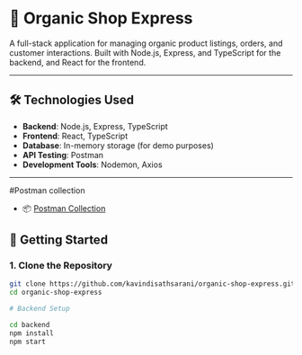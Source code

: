 # 🌿 Organic Shop Express

A full-stack application for managing organic product listings, orders, and customer interactions. Built with Node.js, Express, and TypeScript for the backend, and React for the frontend.

---

## 🛠️ Technologies Used

- **Backend**: Node.js, Express, TypeScript
- **Frontend**: React, TypeScript
- **Database**: In-memory storage (for demo purposes)
- **API Testing**: Postman
- **Development Tools**: Nodemon, Axios

---

#Postman collection
- 📦 [Postman Collection](./Organic-Shop-Backend.postman_collection.json)

## 🚀 Getting Started

### 1. Clone the Repository

```bash
git clone https://github.com/kavindisathsarani/organic-shop-express.git
cd organic-shop-express

# Backend Setup

cd backend
npm install
npm start

